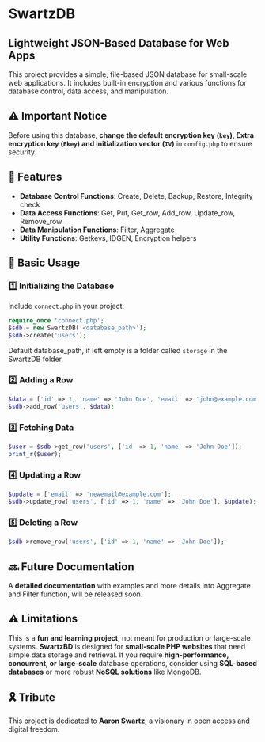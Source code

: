 

# SwartzDB
## Lightweight JSON-Based Database for Web Apps

This project provides a simple, file-based JSON database for small-scale web applications. It includes built-in encryption and various functions for database control, data access, and manipulation.

## ⚠ Important Notice

Before using this database, **change the default encryption key (`key`), Extra encryption key (`Ekey`) and initialization vector (`IV`)** in `config.php` to ensure security.

## 📌 Features

-   **Database Control Functions**: Create, Delete, Backup, Restore, Integrity check
-   **Data Access Functions**: Get, Put, Get_row, Add_row, Update_row, Remove_row
-   **Data Manipulation Functions**: Filter, Aggregate
-   **Utility Functions**: Getkeys, IDGEN, Encryption helpers

## 🚀 Basic Usage

### 1️⃣ Initializing the Database

Include `connect.php` in your project:

```php
require_once 'connect.php';
$sdb = new SwartzDB('<database_path>');
$sdb->create('users');

```
Default database_path, if left empty is a folder called `storage` in the SwartzDB folder.

### 2️⃣ Adding a Row

```php
$data = ['id' => 1, 'name' => 'John Doe', 'email' => 'john@example.com'];
$sdb->add_row('users', $data);

```

### 3️⃣ Fetching Data

```php
$user = $sdb->get_row('users', ['id' => 1, 'name' => 'John Doe']);
print_r($user);

```

### 4️⃣ Updating a Row

```php
$update = ['email' => 'newemail@example.com'];
$sdb->update_row('users', ['id' => 1, 'name' => 'John Doe'], $update);

```

### 5️⃣ Deleting a Row

```php
$sdb->remove_row('users', ['id' => 1, 'name' => 'John Doe']);

```

## 🔜 Future Documentation

A **detailed documentation** with examples and more details into Aggregate and Filter function, will be released soon.

## ⚠ Limitations

This is a **fun and learning project**, not meant for production or large-scale systems. **SwartzBD** is designed for **small-scale PHP websites** that need simple data storage and retrieval. If you require **high-performance, concurrent, or large-scale** database operations, consider using **SQL-based databases** or more robust **NoSQL solutions** like MongoDB.

## 🎗 Tribute

This project is dedicated to **Aaron Swartz**, a visionary in open access and digital freedom.

